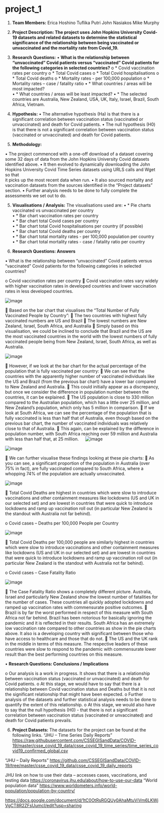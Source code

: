 # project_1

1.	**Team Members:**   		Erica Hoshino
                                        Tuflika Putri
                                        John Nasiakos
                                        Mike Murphy

2.	**Project Description:
The project uses John Hopkins University Covid-19 datasets and related datasets to determine the statistical significance of the relationship between being vaccinated or unvaccinated and the mortality rate from Covid_19.**

3.	**Research Questions:**
•	**What is the relationship between “unvaccinated” Covid patients versus “vaccinated” Covid patients for the following categories in selected countries?**
o	* Covid vaccination rates per country
o	* Total Covid cases
o	* Total Covid hospitalisations
o	* Total Covid deaths
o	* Mortality rates - per 100,000 population
o	* Mortality rates – case / fatality ratio
•	* What countries / areas will be most impacted?	 
•	* What countries / areas will be least impacted?
•	* The selected countries are Australia, New Zealand, USA, UK, Italy, Israel, Brazil, South Africa, Vietnam. 

4.	**Hypothesis:**
•	The alternative hypothesis (Ha) is that there is a significant correlation between vaccination status (vaccinated or unvaccinated) and death for Covid patients.
•	The null hypothesis (H0) is that there is not a significant correlation between vaccination status (vaccinated or unvaccinated) and death for Covid patients.


5.	**Methodology:**

•	The project commenced with a one-off download of a dataset covering some 32 days of data from the John Hopkins University Covid datasets identified above.
•	It then evolved to dynamically downloading the John Hopkins University Covid Time Series datasets using URLS calls and Wget so that  
        it picks up the most recent data when run.
•	It also sourced mortality and vaccination datasets from the sources identified in the “Project datasets” section.
•	Further analysis needs to be done to fully complete the assessments we set out to do. 


5.	**Visualisations / Analysis:**
The visualisations used are:
•	* Pie charts vaccinated vs unvaccinated per country					
•	* Bar chart vaccination rates per country						
•	* Bar chart total Covid cases per country						
•	* Bar chart total Covid hospitalisations per country (if possible)				
•	* Bar chart total Covid deaths per country						
•	* Bar chart total mortality rates - per 100,000 population per country				
•	* Bar chart total mortality rates - case / fatality ratio per country							

6.	**Research Questions: Answers**

•	What is the relationship between “unvaccinated” Covid patients versus “vaccinated” Covid patients for the following categories in selected countries?

o	Covid vaccination rates per country
	Covid vaccination rates vary widely with higher vaccination rates in developed countries and lower vaccination rates in less developed countries.

![image](https://user-images.githubusercontent.com/89948865/148156699-bdea8146-c98a-4654-9357-711293847804.png)

	Based on the bar chart that visualises the “Total Number of Fully 
Vaccinated People by Country”:
	The two countries with highest fully vaccinated numbers are US and Brazil
	The lowest numbers are New Zealand, Israel, South Africa, and Australia
	Simply based on this visualisation, we could be inclined to conclude that Brazil and the US are the most vaccinated countries in the world with the lowest numbers of fully vaccinated people being from New Zealand, Israel, South Africa, as well as Australia.

![image](https://user-images.githubusercontent.com/89948865/148158227-921b34f3-7f20-429f-a5e4-7059eb3a980e.png)


	However, if we look at the bar chart for the actual percentage of the
population that is fully vaccinated per country:
	We can see that the countries with the apparently higher number of vaccinated individuals like the US and Brazil (from the previous bar chart) have a lower bar compared to New Zealand and Australia.
	This could initially appear as a discrepancy, but once we consider the difference in population number between the countries, it can be explained.
	 The US population is close to 330 million compared to the Australian population, which has a little over 25 million, and New Zealand’s population, which only has 5 million in 
comparison.
	If we look at South Africa, we can see the percentage of the population that is fully vaccinated is less than half that of Australia, even though based on the previous bar chart, the number of vaccinated individuals was relatively close to that of Australia.
	This again, can be explained by the difference in population number, with South Africa reaching over 59 million and Australia with less than half that, at 25 million.
 
![image](https://user-images.githubusercontent.com/89948865/148158413-fa02955e-1760-4fd5-a48f-8bb91e653c44.png)

![image](https://user-images.githubusercontent.com/89948865/148158461-aa544bc7-71e0-4b24-8aec-253dabbec7b6.png)

	 We can further visualise these findings looking at these pie charts:
	 As you can see, a significant proportion of the population in 
Australia (over 75% in fact), are fully vaccinated compared to South Africa, where a whopping 74% of the population are actually unvaccinated.

![image](https://user-images.githubusercontent.com/89948865/148158564-3251dc37-02b4-43ff-bb28-a40f87b780e2.png)


	Total Covid Deaths are highest in countries which were slow to introduce vaccinations and other containment measures like lockdowns (US and UK in our selected set) and are lowest in countries that were quick to introduce lockdowns and ramp up vaccination roll out (in particular New Zealand is the standout with Australia not far behind).

o	Covid cases – Deaths per 100,000 People per Country

![image](https://user-images.githubusercontent.com/89948865/148158707-47cfae9d-d13e-4dbb-9124-6bd1d66e8a41.png)

	Total Covid Deaths per 100,000 people are similarly highest in countries which were slow to introduce vaccinations and other containment measures like lockdowns (US and UK in our selected set) and are lowest in countries that were quick to introduce lockdowns and ramp up vaccination roll out (in particular New Zealand is the standout with Australia not far behind).

o	Covid cases – Case Fatality Ratio

![image](https://user-images.githubusercontent.com/89948865/148158764-031814da-8e71-4818-970d-fd0bd78a9450.png)


	The Case Fatality Ratio shows a completely different picture. Australia, Israel and particularly New Zealand show the lowest number of fatalities for the number of cases. These countries all quickly adopted lockdowns and ramped up vaccination rates with commensurate positive outcomes.
	Brazil is by far the worst performed in respect of this measure with South Africa not far behind. Brazil has been notorious for basically ignoring the pandemic and it is reflected in their results. South Africa has an extremely low vaccination rate compared to other countries as show in the pie charts above. It also is a developing country with significant between those who have access to healthcare and those that do not. 
	The US and the UK rank in the middle in terms of this measure. The respective leaders of these countries were slow to respond to the pandemic with commensurate lower result than the best performing countries on this measure. 


•	**Research Questions: Conclusions / Implications**

o	Our analysis is a work in progress. It shows that there is a relationship between vaccination status (vaccinated or unvaccinated) and death for Covid patients.
o	At this stage, we would have to say that there is a relationship between Covid vaccination status and Deaths but that it is not the significant relationship that might have been expected.
o	Further analysis of the datasets and further statistical analysis needs to be done to quantify the extent of this relationship.
o	At this stage, we would also have to say that the null hypothesis (H0) - that there is not a significant correlation between vaccination status (vaccinated or unvaccinated) and death for Covid patients prevails.

6.	**Project Datasets:** 
  The datasets for the project can be found at the following links.
	“JHU – Time Series Daily Reports”
https://raw.githubusercontent.com/CSSEGISandData/COVID-19/master/csse_covid_19_data/csse_covid_19_time_series/time_series_covid19_confirmed_global.csv

“JHU – Daily Reports”
https://github.com/CSSEGISandData/COVID-19/tree/master/csse_covid_19_data/csse_covid_19_daily_reports

JHU link on how to use their data – accesses cases, vaccinations, and testing data
https://coronavirus.jhu.edu/about/how-to-use-our-data
		“World population data”
https://www.worldometers.info/world-population/population-by-country/



https://docs.google.com/document/d/1tC0OtRsRGQUy0AhaMtuViVm6LKWjVgCT8R2ZFsUumcI/edit?usp=sharing
